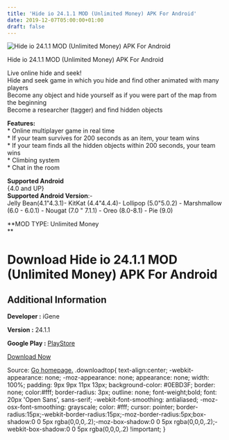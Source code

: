 ```yaml
---
title: 'Hide io 24.1.1 MOD (Unlimited Money) APK For Android'
date: 2019-12-07T05:00:00+01:00
draft: false
---
```


![Hide io 24.1.1 MOD (Unlimited Money) APK For Android](https://i0.wp.com/apkhome.net/wp-content/uploads/2019/12/Hide-io-24.1.1-MOD-Unlimited-Money.png "Hide io 24.1.1 MOD (Unlimited Money) APK For Android")

  

Hide io 24.1.1 MOD (Unlimited Money) APK For Android

Live online hide and seek!  
Hide and seek game in which you hide and find other animated with many players  
Become any object and hide yourself as if you were part of the map from the beginning  
Become a researcher (tagger) and find hidden objects

**Features:**  
\* Online multiplayer game in real time  
\* If your team survives for 200 seconds as an item, your team wins  
\* If your team finds all the hidden objects within 200 seconds, your team wins  
\* Climbing system  
\* Chat in the room

**Supported Android**  
{4.0 and UP}  
**Supported Android Version**:-  
Jelly Bean(4.1"4.3.1)- KitKat (4.4"4.4.4)- Lollipop (5.0"5.0.2) - Marshmallow (6.0 - 6.0.1) - Nougat (7.0 " 7.1.1) - Oreo (8.0-8.1) - Pie (9.0)

**MOD TYPE: Unlimited Money  
**

Download Hide io 24.1.1 MOD (Unlimited Money) APK For Android
=============================================================

Additional Information
----------------------

**Developer :** iGene

**Version :** 24.1.1

**Google Play :** [PlayStore](https://play.google.com/store/apps/details?id=com.igenesoft.hide)

  

[Download Now](https://store4app.co/post/hide-io-24-1-1-mod-unlimited-money-apk-for-android_1575691077)

  
Source: [Go homepage.](https://store4app.co/post/hide-io-24-1-1-mod-unlimited-money-apk-for-android_1575691077) .downloadtop{ text-align:center; -webkit-appearance: none; -moz-appearance: none; appearance: none; width: 100%; padding: 9px 9px 11px 13px; background-color: #0EBD3F; border: none; color:#fff; border-radius: 3px; outline: none; font-weight;bold; font: 20px 'Open Sans', sans-serif; -webkit-font-smoothing: antialiased; -moz-osx-font-smoothing: grayscale; color: #fff; cursor: pointer; border-radius:15px;-webkit-border-radius:15px;-moz-border-radius:5px;box-shadow:0 0 5px rgba(0,0,0,.2);-moz-box-shadow:0 0 5px rgba(0,0,0,.2);-webkit-box-shadow:0 0 5px rgba(0,0,0,.2) !important; }